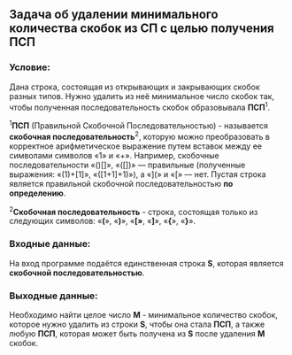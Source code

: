 ## Задача об удалении минимального количества скобок из СП с целью получения ПСП
### Условие:
Дана строка, состоящая из открывающих и закрывающих скобок разных типов. Нужно удалить из неё минимальное число скобок так, чтобы полученная последовательность скобок образовывала **ПСП**<sup>1</sup>.

<sup>1</sup>**ПСП** (Правильной Скобочной Последовательностью) - называется **скобочная последовательность**<sup>2</sup>, которую можно преобразовать в корректное арифметическое выражение путем вставок между ее символами символов «1» и «+». Например, скобочные последовательности «()[]», «([])» — правильные (полученные выражения: «(1)+[1]», «([1+1]+1)»), а «](» и «[» — нет. Пустая строка является правильной скобочной последовательностью **по определению**.

<sup>2</sup>**Скобочная последовательность** - строка, состоящая только из следующих символов: «**(**», «**)**», «**[»**, «**]**», «**{**», «**}**».
### Входные данные:
На вход программе подаётся единственная строка **S**, которая является **скобочной последовательностью**.
### Выходные данные:
Необходимо найти целое число **M** - минимальное количество скобок, которое нужно удалить из строки **S**, чтобы она стала **ПСП**, а также любую **ПСП**, которая может быть получена из **S** после удаления **M** скобок.
